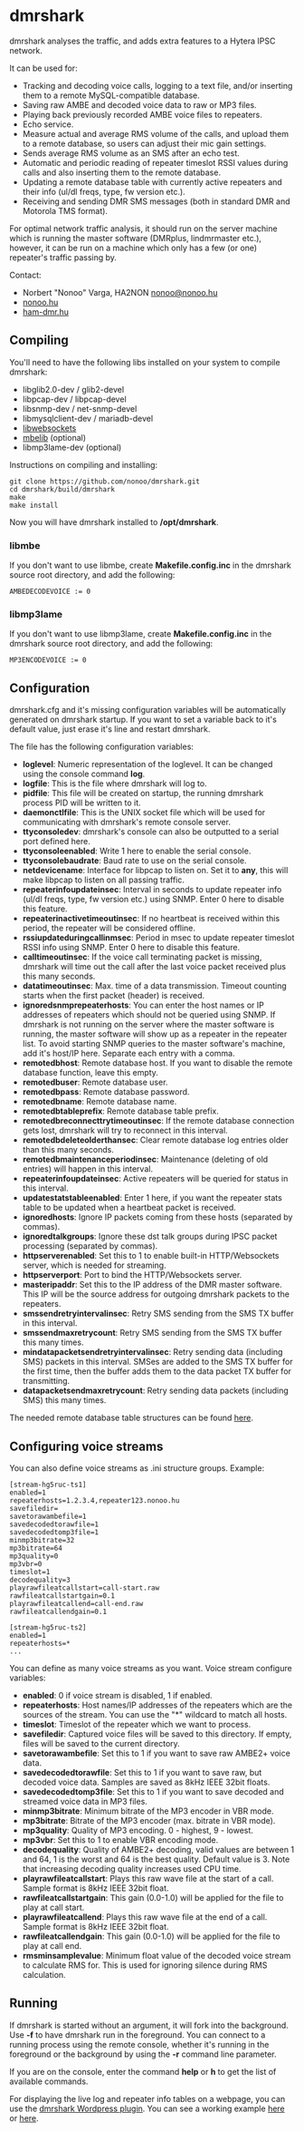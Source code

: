 # dmrshark

dmrshark analyses the traffic, and adds extra features to a Hytera IPSC network.

It can be used for:

- Tracking and decoding voice calls, logging to a text file, and/or inserting them to a remote MySQL-compatible database.
- Saving raw AMBE and decoded voice data to raw or MP3 files.
- Playing back previously recorded AMBE voice files to repeaters.
- Echo service.
- Measure actual and average RMS volume of the calls, and upload them to a remote database, so users can adjust their mic gain settings.
- Sends average RMS volume as an SMS after an echo test.
- Automatic and periodic reading of repeater timeslot RSSI values during calls and also inserting them to the remote database.
- Updating a remote database table with currently active repeaters and their info (ul/dl freqs, type, fw version etc.).
- Receiving and sending DMR SMS messages (both in standard DMR and Motorola TMS format).

For optimal network traffic analysis, it should run on the server machine which is running the master software (DMRplus, lindmrmaster etc.),
however, it can be run on a machine which only has a few (or one) repeater's traffic passing by.

Contact:

- Norbert "Nonoo" Varga, HA2NON [nonoo@nonoo.hu](mailto:nonoo@nonoo.hu)
- [nonoo.hu](http://nonoo.hu)
- [ham-dmr.hu](http://ham-dmr.hu)

## Compiling

You'll need to have the following libs installed on your system to compile dmrshark:

- libglib2.0-dev / glib2-devel
- libpcap-dev / libpcap-devel
- libsnmp-dev / net-snmp-devel
- libmysqlclient-dev / mariadb-devel
- [libwebsockets](https://libwebsockets.org/)
- [mbelib](https://github.com/szechyjs/mbelib) (optional)
- libmp3lame-dev (optional)

Instructions on compiling and installing:

```
git clone https://github.com/nonoo/dmrshark.git
cd dmrshark/build/dmrshark
make
make install
```

Now you will have dmrshark installed to **/opt/dmrshark**.

### libmbe

If you don't want to use libmbe, create **Makefile.config.inc** in the dmrshark source root directory, and add the following:

```
AMBEDECODEVOICE := 0
```

### libmp3lame

If you don't want to use libmp3lame, create **Makefile.config.inc** in the dmrshark source root directory, and add the following:

```
MP3ENCODEVOICE := 0
```

## Configuration

dmrshark.cfg and it's missing configuration variables will be automatically generated on dmrshark startup.
If you want to set a variable back to it's default value, just erase it's line and restart dmrshark.

The file has the following configuration variables:

- **loglevel**: Numeric representation of the loglevel. It can be changed using the console command **log**.
- **logfile**: This is the file where dmrshark will log to.
- **pidfile**: This file will be created on startup, the running dmrshark process PID will be written to it.
- **daemonctlfile**: This is the UNIX socket file which will be used for communicating with dmrshark's remote console server.
- **ttyconsoledev**: dmrshark's console can also be outputted to a serial port defined here.
- **ttyconsoleenabled**: Write 1 here to enable the serial console.
- **ttyconsolebaudrate**: Baud rate to use on the serial console.
- **netdevicename**: Interface for libpcap to listen on. Set it to **any**, this will make libpcap to listen on all passing traffic.
- **repeaterinfoupdateinsec**: Interval in seconds to update repeater info (ul/dl freqs, type, fw version etc.) using SNMP. Enter 0 here to disable this feature.
- **repeaterinactivetimeoutinsec**: If no heartbeat is received within this period, the repeater will be considered offline.
- **rssiupdateduringcallinmsec**: Period in msec to update repeater timeslot RSSI info using SNMP. Enter 0 here to disable this feature.
- **calltimeoutinsec**: If the voice call terminating packet is missing, dmrshark will time out the call after the last voice packet received plus this many seconds.
- **datatimeoutinsec**: Max. time of a data transmission. Timeout counting starts when the first packet (header) is received.
- **ignoredsnmprepeaterhosts**: You can enter the host names or IP addresses of repeaters which should not be queried using SNMP.
  If dmrshark is not running on the server where the master software is running, the master software will show up as a repeater in
  the repeater list. To avoid starting SNMP queries to the master software's machine, add it's host/IP here. Separate each entry
  with a comma.
- **remotedbhost**: Remote database host. If you want to disable the remote database function, leave this empty.
- **remotedbuser**: Remote database user.
- **remotedbpass**: Remote database password.
- **remotedbname**: Remote database name.
- **remotedbtableprefix**: Remote database table prefix.
- **remotedbreconnecttrytimeoutinsec**: If the remote database connection gets lost, dmrshark will try to reconnect in this interval.
- **remotedbdeleteolderthansec**: Clear remote database log entries older than this many seconds.
- **remotedbmaintenanceperiodinsec**: Maintenance (deleting of old entries) will happen in this interval.
- **repeaterinfoupdateinsec**: Active repeaters will be queried for status in this interval.
- **updatestatstableenabled**: Enter 1 here, if you want the repeater stats table to be updated when a heartbeat packet is received.
- **ignoredhosts**: Ignore IP packets coming from these hosts (separated by commas).
- **ignoredtalkgroups**: Ignore these dst talk groups during IPSC packet processing (separated by commas).
- **httpserverenabled**: Set this to 1 to enable built-in HTTP/Websockets server, which is needed for streaming.
- **httpserverport**: Port to bind the HTTP/Websockets server.
- **masteripaddr**: Set this to the IP address of the DMR master software. This IP will be the source address for outgoing dmrshark packets to the repeaters.
- **smssendretryintervalinsec**: Retry SMS sending from the SMS TX buffer in this interval.
- **smssendmaxretrycount**: Retry SMS sending from the SMS TX buffer this many times.
- **mindatapacketsendretryintervalinsec**: Retry sending data (including SMS) packets in this interval. SMSes are added to the SMS TX buffer for the first time, then the buffer adds them to the data packet TX buffer for transmitting.
- **datapacketsendmaxretrycount**: Retry sending data packets (including SMS) this many times.

The needed remote database table structures can be found [here](https://github.com/nonoo/dmrshark-wordpress-plugin/blob/master/example.sql).

## Configuring voice streams

You can also define voice streams as .ini structure groups. Example:

```
[stream-hg5ruc-ts1]
enabled=1
repeaterhosts=1.2.3.4,repeater123.nonoo.hu
savefiledir=
savetorawambefile=1
savedecodedtorawfile=1
savedecodedtomp3file=1
minmp3bitrate=32
mp3bitrate=64
mp3quality=0
mp3vbr=0
timeslot=1
decodequality=3
playrawfileatcallstart=call-start.raw
rawfileatcallstartgain=0.1
playrawfileatcallend=call-end.raw
rawfileatcallendgain=0.1

[stream-hg5ruc-ts2]
enabled=1
repeaterhosts=*
...
```

You can define as many voice streams as you want.
Voice stream configure variables:

- **enabled**: 0 if voice stream is disabled, 1 if enabled.
- **repeaterhosts**: Host names/IP addresses of the repeaters which are the sources of the stream. You can use the "*" wildcard to match all hosts.
- **timeslot**: Timeslot of the repeater which we want to process.
- **savefiledir**: Captured voice files will be saved to this directory. If empty, files will be saved to the current directory.
- **savetorawambefile**: Set this to 1 if you want to save raw AMBE2+ voice data.
- **savedecodedtorawfile**: Set this to 1 if you want to save raw, but decoded voice data. Samples are saved as 8kHz IEEE 32bit floats.
- **savedecodedtomp3file**: Set this to 1 if you want to save decoded and streamed voice data in MP3 files.
- **minmp3bitrate**: Minimum bitrate of the MP3 encoder in VBR mode.
- **mp3bitrate**: Bitrate of the MP3 encoder (max. bitrate in VBR mode).
- **mp3quality**: Quality of MP3 encoding. 0 - highest, 9 - lowest.
- **mp3vbr**: Set this to 1 to enable VBR encoding mode.
- **decodequality**: Quality of AMBE2+ decoding, valid values are between 1 and 64, 1 is the worst and 64 is the best quality. Default value is 3. Note that increasing decoding quality increases used CPU time.
- **playrawfileatcallstart**: Plays this raw wave file at the start of a call. Sample format is 8kHz IEEE 32bit float.
- **rawfileatcallstartgain**: This gain (0.0-1.0) will be applied for the file to play at call start.
- **playrawfileatcallend**: Plays this raw wave file at the end of a call. Sample format is 8kHz IEEE 32bit float.
- **rawfileatcallendgain**: This gain (0.0-1.0) will be applied for the file to play at call end.
- **rmsminsamplevalue**: Minimum float value of the decoded voice stream to calculate RMS for. This is used for ignoring silence during RMS calculation.

## Running

If dmrshark is started without an argument, it will fork into the background. Use **-f** to have dmrshark run in the foreground.
You can connect to a running process using the remote console, whether it's running in the foreground or the background by using the **-r** command line parameter.

If you are on the console, enter the command **help** or **h** to get the list of available commands.

For displaying the live log and repeater info tables on a webpage, you can use the [dmrshark Wordpress plugin](https://github.com/nonoo/dmrshark-wordpress-plugin). You can see a working example [here](http://ham-dmr.hu/elo-statusz/) or [here](http://live.ham-dmr.hu/).
